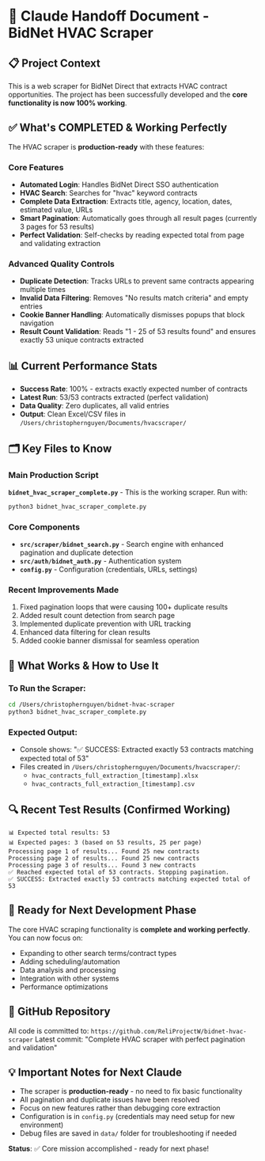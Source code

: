 # 🔄 Claude Handoff Document - BidNet HVAC Scraper

## 📋 Project Context
This is a web scraper for BidNet Direct that extracts HVAC contract opportunities. The project has been successfully developed and the **core functionality is now 100% working**.

## ✅ What's COMPLETED & Working Perfectly
The HVAC scraper is **production-ready** with these features:

### Core Features
- **Automated Login**: Handles BidNet Direct SSO authentication
- **HVAC Search**: Searches for "hvac" keyword contracts  
- **Complete Data Extraction**: Extracts title, agency, location, dates, estimated value, URLs
- **Smart Pagination**: Automatically goes through all result pages (currently 3 pages for 53 results)
- **Perfect Validation**: Self-checks by reading expected total from page and validating extraction

### Advanced Quality Controls
- **Duplicate Detection**: Tracks URLs to prevent same contracts appearing multiple times
- **Invalid Data Filtering**: Removes "No results match criteria" and empty entries
- **Cookie Banner Handling**: Automatically dismisses popups that block navigation
- **Result Count Validation**: Reads "1 - 25 of 53 results found" and ensures exactly 53 unique contracts extracted

## 📊 Current Performance Stats
- **Success Rate**: 100% - extracts exactly expected number of contracts
- **Latest Run**: 53/53 contracts extracted (perfect validation)
- **Data Quality**: Zero duplicates, all valid entries
- **Output**: Clean Excel/CSV files in `/Users/christophernguyen/Documents/hvacscraper/`

## 🗂️ Key Files to Know

### Main Production Script
**`bidnet_hvac_scraper_complete.py`** - This is the working scraper. Run with:
```bash
python3 bidnet_hvac_scraper_complete.py
```

### Core Components
- **`src/scraper/bidnet_search.py`** - Search engine with enhanced pagination and duplicate detection
- **`src/auth/bidnet_auth.py`** - Authentication system
- **`config.py`** - Configuration (credentials, URLs, settings)

### Recent Improvements Made
1. Fixed pagination loops that were causing 100+ duplicate results  
2. Added result count detection from search page
3. Implemented duplicate prevention with URL tracking
4. Enhanced data filtering for clean results
5. Added cookie banner dismissal for seamless operation

## 🎯 What Works & How to Use It

### To Run the Scraper:
```bash
cd /Users/christophernguyen/bidnet-hvac-scraper
python3 bidnet_hvac_scraper_complete.py
```

### Expected Output:
- Console shows: "✅ SUCCESS: Extracted exactly 53 contracts matching expected total of 53"
- Files created in `/Users/christophernguyen/Documents/hvacscraper/`:
  - `hvac_contracts_full_extraction_[timestamp].xlsx` 
  - `hvac_contracts_full_extraction_[timestamp].csv`

## 🔍 Recent Test Results (Confirmed Working)
```
📊 Expected total results: 53
📊 Expected pages: 3 (based on 53 results, 25 per page)
Processing page 1 of results... Found 25 new contracts
Processing page 2 of results... Found 25 new contracts  
Processing page 3 of results... Found 3 new contracts
✅ Reached expected total of 53 contracts. Stopping pagination.
✅ SUCCESS: Extracted exactly 53 contracts matching expected total of 53
```

## 🚀 Ready for Next Development Phase

The core HVAC scraping functionality is **complete and working perfectly**. You can now focus on:
- Expanding to other search terms/contract types
- Adding scheduling/automation
- Data analysis and processing
- Integration with other systems
- Performance optimizations

## 📁 GitHub Repository
All code is committed to: `https://github.com/ReliProjectW/bidnet-hvac-scraper`
Latest commit: "Complete HVAC scraper with perfect pagination and validation"

## 💡 Important Notes for Next Claude
- The scraper is **production-ready** - no need to fix basic functionality
- All pagination and duplicate issues have been resolved
- Focus on new features rather than debugging core extraction
- Configuration is in `config.py` (credentials may need setup for new environment)
- Debug files are saved in `data/` folder for troubleshooting if needed

**Status**: ✅ Core mission accomplished - ready for next phase!